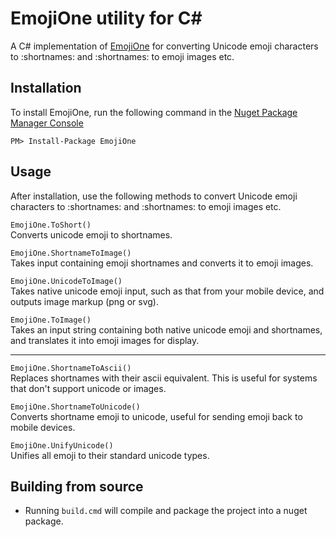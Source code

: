 # EmojiOne utility for C# 

A C# implementation of [EmojiOne](https://github.com/emojione/emojione) for converting Unicode emoji characters to :shortnames: and :shortnames: to emoji images etc. 

## Installation

To install EmojiOne, run the following command in the [Nuget Package Manager Console](https://docs.nuget.org/docs/start-here/using-the-package-manager-console)

    PM> Install-Package EmojiOne

## Usage

After installation, use the following methods to convert Unicode emoji characters to :shortnames: and :shortnames: to emoji images etc.

`EmojiOne.ToShort()`  
Converts unicode emoji to shortnames.

`EmojiOne.ShortnameToImage()`  
Takes input containing emoji shortnames and converts it to emoji images.

`EmojiOne.UnicodeToImage()`  
Takes native unicode emoji input, such as that from your mobile device, and outputs image markup (png or svg).

`EmojiOne.ToImage()`  
Takes an input string containing both native unicode emoji and shortnames, and translates it into emoji images for display.

---

`EmojiOne.ShortnameToAscii()`  
Replaces shortnames with their ascii equivalent. This is useful for systems that don't support unicode or images.

`EmojiOne.ShortnameToUnicode()`  
Converts shortname emoji to unicode, useful for sending emoji back to mobile devices.

`EmojiOne.UnifyUnicode()`  
Unifies all emoji to their standard unicode types. 

## Building from source

* Running `build.cmd` will compile and package the project into a nuget package.
